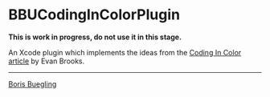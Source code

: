 # BBUCodingInColorPlugin

__This is work in progress, do not use it in this stage.__

An Xcode plugin which implements the ideas from the 
[Coding In Color article][2] by Evan Brooks.

---
[Boris Buegling][1]

[1]: mailto:boris@buegling.com
[2]: https://medium.com/p/3a6db2743a1e
